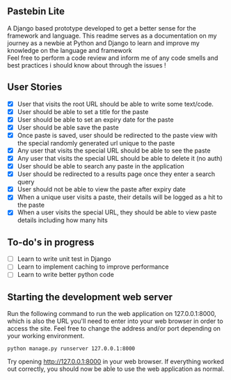 Pastebin Lite
--
A Django based prototype developed to get a better sense for the framework and language. 
This readme serves as a documentation on my journey as a newbie at Python and Django to learn and improve my knowledge on the language and framework  
Feel free to perform a code review and inform me of any code smells and best practices i should know about through the issues !     

User Stories
--
- [x] User that visits the root URL should be able to write some text/code. 
- [x] User should be able to set a title for the paste
- [x] User should be able to set an expiry date for the paste
- [x] User should be able save the paste
- [x] Once paste is saved, user should be redirected to the paste view with the special randomly generated url unique to the paste 
- [x] Any user that visits the special URL should be able to see the paste
- [x] Any user that visits the special URL should be able to delete it (no auth)
- [x] User should be able to search any paste in the application
- [x] User should be redirected to a results page once they enter a search query
- [x] User should not be able to view the paste after expiry date
- [x] When a unique user visits a paste, their details will be logged as a hit to the paste
- [x] When a user visits the special URL, they should be able to view paste details including how many hits 

To-do's in progress
--
- [ ] Learn to write unit test in Django
- [ ] Learn to implement caching to improve performance
- [ ] Learn to write better python code  

Starting the development web server
--
Run the following command to run the web application on 127.0.0.1:8000, which is also the URL you'll need to enter into your web browser in order to access the site. Feel free to change the address and/or port depending on your working environment.

```python manage.py runserver 127.0.0.1:8000```

Try opening http://127.0.0.1:8000 in your web browser. If everything worked out correctly, you should now be able to use the web application as normal.

